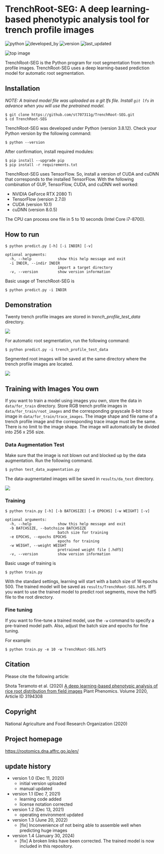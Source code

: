 # TrenchRoot-SEG: A deep learning-based phenotypic analysis tool for trench profile images

![python](https://img.shields.io/badge/Python->3.8-lightgreen)
![developed_by](https://img.shields.io/badge/developed%20by-Shota_Teramoto-lightgreen)
![version](https://img.shields.io/badge/version-1.4-lightgreen)
![last_updated](https://img.shields.io/badge/last_update-January_30,_2024-lightgreen)

![top image](figures/top_image.jpg) 

TrenchRoot-SEG is the Python program for root segmentation from trench profile images. TrenchRoot-SEG uses a deep learning-based prediction model for automatic root segmentation.

## Installation

*NOTE: A trained model file was uploaded as a git lfs file. Install `git lfs` in advance when you will use the pretrained model.*

    $ git clone https://github.com/st707311g/TrenchRoot-SEG.git
    $ cd TrenchRoot-SEG

TrenchRoot-SEG was developed under Python (version 3.8.12). Check your Python version by the following command:

    $ python --version

After confirmation, install required modules:

    $ pip install --upgrade pip
    $ pip install -r requirements.txt

TrenchRoot-SEG uses TensorFlow. So, install a version of CUDA and cuDNN that corresponds to the installed TensorFlow. With the following combination of GUP, TensorFlow, CUDA, and cuDNN well worked:

- NVIDIA GeForce RTX 2080 Ti
- TensorFlow (version 2.7.0)
- CUDA (version 10.1)
- cuDNN (version 8.0.5)

The CPU can process one file in 5 to 10 seconds (Intel Core i7-8700).

## How to run

    $ python predict.py [-h] [-i INDIR] [-v]

    optional arguments:
      -h, --help            show this help message and exit
      -i INDIR, --indir INDIR
                            import a target directory
      -v, --version         show version information

Basic usage of TrenchRoot-SEG is

    $ python predict.py -i INDIR

## Demonstration

Twenty trench profile images are stored in *trench_profile_test_data* directory.

<img src="figures/trench_images.jpg">

For automatic root segmentation, run the following command:

    $ python predict.py -i trench_profile_test_data

Segmented root images will be saved at the same directory where the trench profile images are located.

<img src="figures/trench_images_predicted.jpg">

## Training with Images You own

If you want to train a model using images you own, store the data in `data/for_train` directory. Store RGB trench profile images in `data/for_train/root_images` and the corresponding grayscale 8-bit trace image in `data/for_train/trace_images`. The image shape and file name of a trench profile image and the corresponding trace image must be the same. There is no limit to the image shape. The image will automatically be divided into 256 x 256 size.

### Data Augmentation Test

Make sure that the image is not blown out and blocked up by the data augmentation. Run the following command.

    $ python test_data_augmentation.py

The data-augmentated images will be saved in `results/da_test` directory.

<img src="figures/da_test.jpg">

### Training

    $ python train.py [-h] [-b BATCHSIZE] [-e EPOCHS] [-w WEIGHT] [-v]

    optional arguments:
      -h, --help            show this help message and exit
      -b BATCHSIZE, --batchsize BATCHSIZE
                            batch size for training
      -e EPOCHS, --epochs EPOCHS
                            epochs for training
      -w WEIGHT, --weight WEIGHT
                            pretrained weight file [.hdf5]
      -v, --version         show version information

Basic usage of training is

    $ python train.py

With the standard settings, learning will start with a batch size of 16 epochs 500. The trained model will be saved as `results/TrenchRoot-SEG.hdf5`. If you want to use the trained model to predict root segments, move the hdf5 file to the root directory.

### Fine tuning

If you want to fine-tune a trained model, use the `-w` command to specify a pre-trained model path. Also, adjust the batch size and epochs for fine tuning. 

For example:

    $ python train.py -e 10 -w TrenchRoot-SEG.hdf5

## Citation

Please cite the following article:

Shota Teramoto et al. (2020) [A deep learning-based phenotypic analysis of rice root distribution from field images](https://doi.org/10.34133/2020/3194308) Plant Phenomics. Volume 2020, Article ID 3194308

## Copyright

National Agriculture and Food Research Organization (2020)

## Project homepage
https://rootomics.dna.affrc.go.jp/en/

## update history

* version 1.0 (Dec 11, 2020)
  * initial version uploaded
  * manual updated
* version 1.1 (Dec 7, 2021)
  * learning code added
  * license notation corrected
* version 1.2 (Dec 13, 2021)
  * operating environment updated
* version 1.3 (June 20, 2022)
  * [fix] Inconvenience of not being able to assemble well when predicting huge images
* version 1.4 (January 30, 2024)
  * [fix] A broken links have been corrected. The trained model is now included in this repository.
